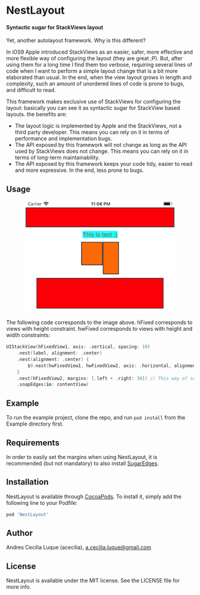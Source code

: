 # NestLayout
#### Syntactic sugar for StackViews layout

Yet, another autolayout framework. Why is this different?

In iOS9 Apple introduced StackViews as an easier, safer, more effective and more flexible way of configuring the layout (they are great ;P). But, after using them for a long time I find them too verbose, requiring several lines of code when I want to perform a simple layout change that is a bit more elaborated than usual. In the end, when the view layout grows in length and complexity, such an amount of unordered lines of code is prone to bugs, and difficult to read.

This framework makes exclusive use of StackViews for configuring the layout: basically you can see it as syntactic sugar for StackView based layouts. the benefits are:

  * The layout logic is implemented by Apple and the StackViews, not a third party developer. This means you can rely on it in terms of performance and implementation bugs.
  * The API exposed by this framework will not change as long as the API used by StackViews does not change. This means you can rely on it in terms of long-term maintainability.
  * The API exposed by this framework keeps your code tidy, easier to read and more expressive. In the end, less prone to bugs.

## Usage
<p align="center">
  <img src="Images/example.png?raw=true" alt="Example"/>
</p>

The following code corresponds to the image above. hFixed corresponds to views with height constraint. hwFixed corresponds to views with height and width constraints:

```swift
UIStackView(hFixedView1, axis: .vertical, spacing: 10)
    .nest(label, alignment: .center)
    .nest(alignment: .center) {
        $0.nest(hwFixedView1, hwFixedView2, axis: .horizontal, alignment: .top)
    }
    .nest(hFixedView2, margins: [.left + .right: 30]) // This way of setting the margins is provided by the framework SugarEdges
    .snapEdges(in: contentView)
```

## Example
To run the example project, clone the repo, and run `pod install` from the Example directory first.

## Requirements
In order to easily set the margins when using NestLayout, it is recommended (but not mandatory) to also install [SugarEdges](https://github.com/acecilia/SugarEdges).

## Installation

NestLayout is available through [CocoaPods](http://cocoapods.org). To install
it, simply add the following line to your Podfile:

```ruby
pod 'NestLayout'
```

## Author

Andres Cecilia Luque (acecilia), a.cecilia.luque@gmail.com

## License

NestLayout is available under the MIT license. See the LICENSE file for more info.

